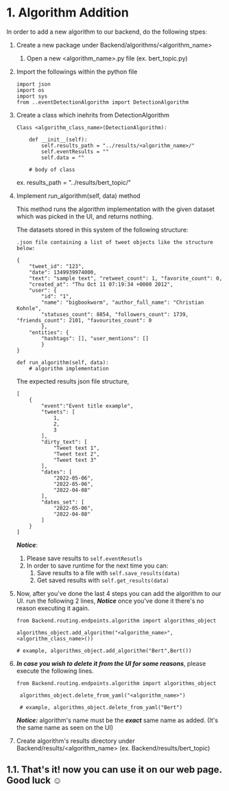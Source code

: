 # 1. Algorithm Addition

In order to add a new algorithm to our backend, do the following stpes:

1. Create a new package under Backend/algorithms/<algorithm_name>
   1. Open a new <algorithm_name>.py file (ex. bert_topic.py)

2. Import the followings within the python file

    ```
    import json
    import os
    import sys
    from ..eventDetectionAlgorithm import DetectionAlgorithm
    ```
3. Create a class which inehrits from DetectionAlgorithm

    ```
    Class <algorithm_class_name>(DetectionAlgorithm):

        def __init__(self):
            self.results_path = "../results/<algorithm_name>/"
            self.eventResults = ""
            self.data = ""

        # body of class
    ```
    ex. results_path = "../results/bert_topic/"
4. Implement run_algorithm(self, data) method

    This method runs the algorithm implementation with the given dataset which was picked in the UI, and returns nothing.

    The datasets stored in this system of the following structure:
    ```
    .json file containing a list of tweet objects like the structure below: 

    {
        "tweet_id": "123",
        "date": 1349939974000, 
        "text": "sample text", "retweet_count": 1, "favorite_count": 0, 
        "created_at": "Thu Oct 11 07:19:34 +0000 2012", 
        "user": {
            "id": "1", 
            "name": "bigbookworm", "author_full_name": "Christian Kohnle", 
            "statuses_count": 8854, "followers_count": 1739, "friends_count": 2101, "favourites_count": 0
            }, 
        "entities": {
            "hashtags": [], "user_mentions": []
            }
    }
    ```
        

    ```
    def run_algorithm(self, data):
        # algorithm implementation
    ```
    The expected results json file structure,
    ```
    [
        {
            "event":"Event title example",
            "tweets": [
                1,
                2,
                3
            ],
            "dirty_text": [
                "Tweet text 1", 
                "Tweet text 2", 
                "Tweet text 3"
            ],
            "dates": [
                "2022-05-06", 
                "2022-05-06", 
                "2022-04-08"
            ],
            "dates_set": [
                "2022-05-06", 
                "2022-04-08"
            ]
        }
    ]
    ```
    ***Notice***: 
    1. Please save results to ```self.eventResutls``` 
    2. In order to save runtime for the next time you can:
        1. Save results to a file with ```self.save_results(data)```
        2. Get saved results with ```self.get_results(data)``` 
        
5. Now, after you've done the last 4 steps you can add the algorithm to our UI. run the following 2 lines, ***Notice*** once you've done it there's no reason executing it again.

    ```
    from Backend.routing.endpoints.algorithm import algorithms_object

    algorithms_object.add_algorithm("<algorithm_name>",<algorithm_class_name>())

    # example, algorithms_object.add_algorithm("Bert",Bert())
    ```
6. ***In case you wish to delete it from the UI for some reasons***, please execute the following lines.
   
   ```
   from Backend.routing.endpoints.algorithm import algorithms_object

    algorithms_object.delete_from_yaml("<algorithm_name>")

    # example, algorithms_object.delete_from_yaml("Bert")
   ```

   ***Notice:*** algorithm's name must be the ***exact*** same name as added. (It's the same name as seen on the UI)

7. Create algorithm's results directory under Backend/results/<algorithm_name> (ex. Backend/results/bert_topic)

## 1.1. That's it! now you can use it on our web page. Good luck ☺
